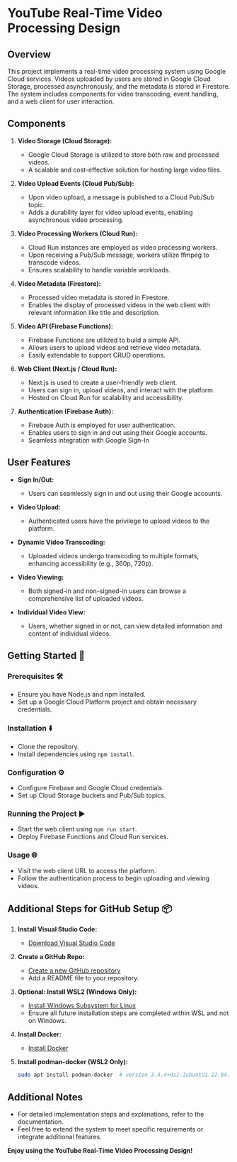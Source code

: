 # YouTube Real-Time Video Processing Design

## Overview
This project implements a real-time video processing system using Google Cloud services. Videos uploaded by users are stored in Google Cloud Storage, processed asynchronously, and the metadata is stored in Firestore. The system includes components for video transcoding, event handling, and a web client for user interaction.

## Components
1. **Video Storage (Cloud Storage):**
   - Google Cloud Storage is utilized to store both raw and processed videos.
   - A scalable and cost-effective solution for hosting large video files.

2. **Video Upload Events (Cloud Pub/Sub):**
   - Upon video upload, a message is published to a Cloud Pub/Sub topic.
   - Adds a durability layer for video upload events, enabling asynchronous video processing.

3. **Video Processing Workers (Cloud Run):**
   - Cloud Run instances are employed as video processing workers.
   - Upon receiving a Pub/Sub message, workers utilize ffmpeg to transcode videos.
   - Ensures scalability to handle variable workloads.

4. **Video Metadata (Firestore):**
   - Processed video metadata is stored in Firestore.
   - Enables the display of processed videos in the web client with relevant information like title and description.

5. **Video API (Firebase Functions):**
   - Firebase Functions are utilized to build a simple API.
   - Allows users to upload videos and retrieve video metadata.
   - Easily extendable to support CRUD operations.

6. **Web Client (Next.js / Cloud Run):**
   - Next.js is used to create a user-friendly web client.
   - Users can sign in, upload videos, and interact with the platform.
   - Hosted on Cloud Run for scalability and accessibility.

7. **Authentication (Firebase Auth):**
   - Firebase Auth is employed for user authentication.
   - Enables users to sign in and out using their Google accounts.
   - Seamless integration with Google Sign-In

## User Features

- **Sign In/Out:**
  - Users can seamlessly sign in and out using their Google accounts.

- **Video Upload:**
  - Authenticated users have the privilege to upload videos to the platform.

- **Dynamic Video Transcoding:**
  - Uploaded videos undergo transcoding to multiple formats, enhancing accessibility (e.g., 360p, 720p).

- **Video Viewing:**
  - Both signed-in and non-signed-in users can browse a comprehensive list of uploaded videos.

- **Individual Video View:**
  - Users, whether signed in or not, can view detailed information and content of individual videos.

## Getting Started 🚀

### Prerequisites 🛠️
   - Ensure you have Node.js and npm installed.
   - Set up a Google Cloud Platform project and obtain necessary credentials.

### Installation ⬇️
   - Clone the repository.
   - Install dependencies using `npm install`.

### Configuration ⚙️
   - Configure Firebase and Google Cloud credentials.
   - Set up Cloud Storage buckets and Pub/Sub topics.

### Running the Project ▶️
   - Start the web client using `npm run start`.
   - Deploy Firebase Functions and Cloud Run services.

### Usage 🌐
   - Visit the web client URL to access the platform.
   - Follow the authentication process to begin uploading and viewing videos.

## Additional Steps for GitHub Setup 📦
1. **Install Visual Studio Code:**
   - [Download Visual Studio Code](https://code.visualstudio.com/download)

2. **Create a GitHub Repo:**
   - [Create a new GitHub repository](https://github.com/new)
   - Add a README file to your repository.

3. **Optional: Install WSL2 (Windows Only):**
   - [Install Windows Subsystem for Linux](https://learn.microsoft.com/en-us/windows/wsl/install)
   - Ensure all future installation steps are completed within WSL and not on Windows.

4. **Install Docker:**
   - [Install Docker](https://docs.docker.com/engine/install)

5. **Install podman-docker (WSL2 Only):**
   ```bash
   sudo apt install podman-docker  # version 3.4.4+ds1-1ubuntu1.22.04.1
   ```
## Additional Notes
- For detailed implementation steps and explanations, refer to the documentation.
- Feel free to extend the system to meet specific requirements or integrate additional features.

**Enjoy using the YouTube Real-Time Video Processing Design!**


